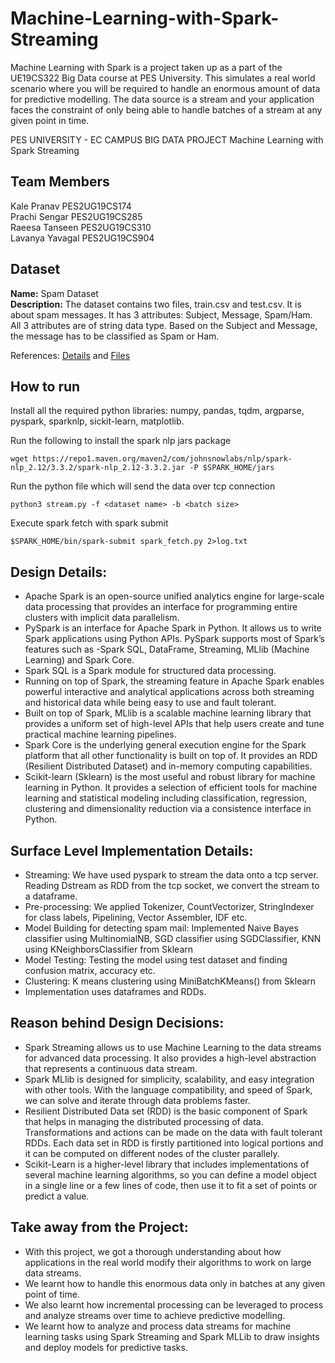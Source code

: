 # Machine-Learning-with-Spark-Streaming

Machine Learning with Spark is a project taken up as a part of the UE19CS322 Big Data course at PES University. This simulates a real world scenario where you will be required to handle an enormous amount of data for predictive modelling. The data source is a stream and your application faces the constraint of only being able to handle batches of a stream at any given point in time.

PES UNIVERSITY - EC CAMPUS
BIG DATA PROJECT
Machine Learning with Spark Streaming

## Team Members 

Kale Pranav
PES2UG19CS174
<br/>
Prachi Sengar
PES2UG19CS285
<br/>
Raeesa Tanseen
PES2UG19CS310
<br/>
Lavanya Yavagal
PES2UG19CS904

## Dataset
**Name:** Spam Dataset
<br/>
**Description:** The dataset contains two files, train.csv and test.csv. It is about spam messages. It has 3 attributes: Subject, Message, Spam/Ham. 
All 3 attributes are of string data type. Based on the Subject and Message, the message has to be classified as Spam or Ham.

References: [Details](https://cloud-computing-big-data.github.io/mlss.html) and [Files](https://drive.google.com/drive/folders/1hKe06r4TYxqQOwEOUrk6i9e15Vt2EZGC)

## How to run
Install all the required python libraries: numpy, pandas, tqdm, argparse, pyspark, sparknlp, sickit-learn, matplotlib.

Run the following to install the spark nlp jars package

`wget https://repo1.maven.org/maven2/com/johnsnowlabs/nlp/spark-nlp_2.12/3.3.2/spark-nlp_2.12-3.3.2.jar -P $SPARK_HOME/jars`

Run the python file which will send the data over tcp connection

`python3 stream.py -f <dataset name> -b <batch size>`

Execute spark fetch with spark submit

`$SPARK_HOME/bin/spark-submit spark_fetch.py 2>log.txt`

## Design Details:
- Apache Spark is an open-source unified analytics engine for large-scale data processing that provides an interface for programming entire clusters with implicit data parallelism.
- PySpark is an interface for Apache Spark in Python. It allows us to write Spark applications using Python APIs. PySpark supports most of Spark’s features such as -Spark SQL, DataFrame, Streaming, MLlib (Machine Learning) and Spark Core.
- Spark SQL is a Spark module for structured data processing.
- Running on top of Spark, the streaming feature in Apache Spark enables powerful interactive and analytical applications across both streaming and historical data while being easy to use and fault tolerant.
- Built on top of Spark, MLlib is a scalable machine learning library that provides a uniform set of high-level APIs that help users create and tune practical machine learning pipelines.
- Spark Core is the underlying general execution engine for the Spark platform that all other functionality is built on top of. It provides an RDD (Resilient Distributed Dataset) and in-memory computing capabilities.
- Scikit-learn (Sklearn) is the most useful and robust library for machine learning in Python. It provides a selection of efficient tools for machine learning and statistical modeling including classification, regression, clustering and dimensionality reduction via a consistence interface in Python.

## Surface Level Implementation Details:
- Streaming: We have used pyspark to stream the data onto a tcp server. Reading Dstream as RDD from the tcp socket, we convert the stream to a dataframe.
- Pre-processing: We applied Tokenizer, CountVectorizer, StringIndexer for class labels, Pipelining, Vector Assembler, IDF etc. 
- Model Building for detecting spam mail: Implemented Naive Bayes classifier using MultinomialNB, SGD classifier using SGDClassifier, KNN using KNeighborsClassifier from Sklearn
- Model Testing: Testing the model using test dataset and finding confusion matrix, accuracy etc.
- Clustering: K means clustering using MiniBatchKMeans() from Sklearn
- Implementation uses dataframes and RDDs.

## Reason behind Design Decisions:
- Spark Streaming allows us to use Machine Learning to the data streams for advanced data processing. It also provides a high-level abstraction that represents a continuous data stream.
- Spark MLlib is designed for simplicity, scalability, and easy integration with other tools. With the language compatibility, and speed of Spark, we can solve and iterate through data problems faster. 
- Resilient Distributed Data set (RDD) is the basic component of Spark that helps in managing the distributed processing of data. Transformations and actions can be made on the data with fault tolerant RDDs. Each data set in RDD is firstly partitioned into logical portions and it can be computed on different nodes of the cluster parallely. 
- Scikit-Learn is a higher-level library that includes implementations of several machine learning algorithms, so you can define a model object in a single line or a few lines of code, then use it to fit a set of points or predict a value.

## Take away from the Project:
- With this project, we got a thorough understanding about how applications in the real world modify their algorithms to work on large data streams.
- We learnt how to handle this enormous data only in batches at any given point of time. 
- We also learnt how incremental processing can be leveraged to process and analyze streams over time to achieve predictive modelling.
- We learnt how to analyze and process data streams for machine learning tasks using Spark Streaming and Spark MLLib to draw insights and deploy models for predictive tasks.
